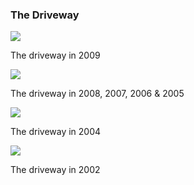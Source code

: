 ### The Driveway

![](media/theDriveway2009.jpg)

The driveway in 2009

![](media/theDriveway2007.jpg)

The driveway in 2008, 2007, 2006 & 2005

![](media/theDriveway2004.jpg)

The driveway in 2004

![](media/theDriveway2002.jpg)

The driveway in 2002
